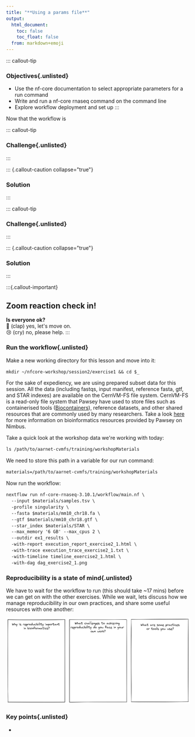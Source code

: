 ```yaml
---
title: "**Using a params file**"
output:
  html_document:
    toc: false
    toc_float: false
  from: markdown+emoji
---
```


::: callout-tip
### Objectives{.unlisted}

- Use the nf-core documentation to select appropriate parameters for a run command 
- Write and run a nf-core rnaseq command on the command line 
- Explore workflow deployment and set up 
:::

Now that the workflow is 

::: callout-tip
### **Challenge**{.unlisted}

:::

::: {.callout-caution collapse="true"}
### Solution

:::




::: callout-tip
### **Challenge**{.unlisted}

:::

::: {.callout-caution collapse="true"}
### Solution

:::

:::{.callout-important}
## Zoom reaction check in!
**Is everyone ok?**   
:clap: (clap) yes, let's move on.  
:cry: (cry) no, please help. 
:::

### **Run the workflow**{.unlisted}

Make a new working directory for this lesson and move into it: 
```default
mkdir ~/nfcore-workshop/session2/exercise1 && cd $_
```

For the sake of expediency, we are using prepared subset data for this session. All the data (including fastqs, input manifest, reference fasta, gtf, and STAR indexes) are available on the CernVM-FS file system. CernVM-FS is a read-only file system that Pawsey have used to store files such as containerised tools ([Biocontainers](https://biocontainers.pro/)), reference datasets, and other shared resources that are commonly used by many researchers. Take a look [here](https://support.pawsey.org.au/documentation/display/US/Nimbus+for+Bioinformatics) for more information on bioinformatics resources provided by Pawsey on Nimbus. 

Take a quick look at the workshop data we're working with today: 

```default
ls /path/to/aarnet-cvmfs/training/workshopMaterials
```

We need to store this path in a variable for our run command:
```default
materials=/path/to/aarnet-cvmfs/training/workshopMaterials
```

Now run the workflow: 

```default
nextflow run nf-core-rnaseq-3.10.1/workflow/main.nf \
  --input $materials/samples.tsv \
  -profile singularity \
  --fasta $materials/mm10_chr18.fa \
  --gtf $materials/mm10_chr18.gtf \
  --star_index $materials/STAR \
  --max_memory '6 GB' --max_cpus 2 \
  --outdir ex1_results \
  -with-report execution_report_exercise2_1.html \
  -with-trace execution_trace_exercise2_1.txt \
  -with-timeline timeline_exercise2_1.html \
  -with-dag dag_exercise2_1.png
```

### **Reproducibility is a state of mind**{.unlisted}

We have to wait for the workflow to run (this should take ~17 mins) before we can get on with the other exercises. While we wait, lets discuss how we manage reproducibility in our own practices, and share some useful resources with one another:  

![](../figs/Ex2.1_whiteboarding.png)

<div class="keypoints">

### **Key points**{.unlisted}

* 

</div>  



